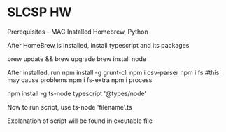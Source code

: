 # SLCSP HW 
Prerequisites - MAC
Installed Homebrew, Python

After HomeBrew is installed, install typescript and its packages

brew update && brew upgrade
brew install node

After installed, run
npm install -g grunt-cli
npm i csv-parser
npm i fs #this may cause problems
npm i fs-extra
npm i process

npm install -g ts-node typescript '@types/node'

Now to run script, use ts-node 'filename'.ts






Explanation of script will be found in excutable file

